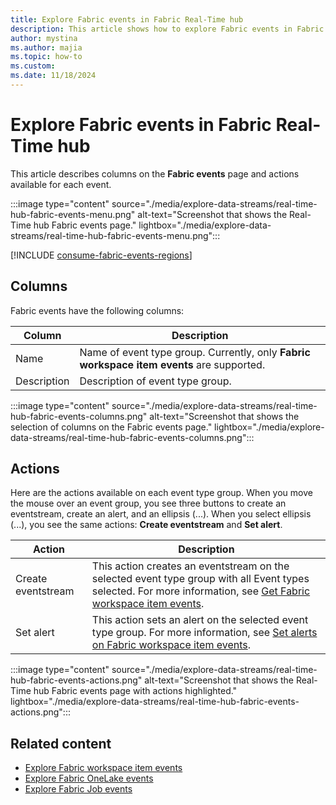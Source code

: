 ```yaml
---
title: Explore Fabric events in Fabric Real-Time hub
description: This article shows how to explore Fabric events in Fabric Real-Time hub. It provides details on the Fabric events page in the Real-Time hub user interface.
author: mystina
ms.author: majia
ms.topic: how-to
ms.custom:
ms.date: 11/18/2024
---
```


# Explore Fabric events in Fabric Real-Time hub

This article describes columns on the **Fabric events** page and actions available for each event. 

:::image type="content" source="./media/explore-data-streams/real-time-hub-fabric-events-menu.png" alt-text="Screenshot that shows the Real-Time hub Fabric events page." lightbox="./media/explore-data-streams/real-time-hub-fabric-events-menu.png":::

[!INCLUDE [consume-fabric-events-regions](./includes/consume-fabric-events-regions.md)]

## Columns

Fabric events have the following columns:

| Column | Description |
| ------ | ----------- |
| Name | Name of event type group. Currently, only **Fabric workspace item events** are supported.|
| Description | Description of event type group. |

:::image type="content" source="./media/explore-data-streams/real-time-hub-fabric-events-columns.png" alt-text="Screenshot that shows the selection of columns on the Fabric events page." lightbox="./media/explore-data-streams/real-time-hub-fabric-events-columns.png":::

## Actions

Here are the actions available on each event type group. When you move the mouse over an event group, you see three buttons to create an eventstream, create an alert, and an ellipsis (...). When you select ellipsis (...), you see the same actions: **Create eventstream** and **Set alert**.

| Action | Description |
| ------ | ----------- |
| Create eventstream | This action creates an eventstream on the selected event type group with all Event types selected. For more information, see [Get Fabric workspace item events](create-streams-fabric-workspace-item-events.md). |
| Set alert | This action sets an alert on the selected event type group. For more information, see [Set alerts on Fabric workspace item events](set-alerts-fabric-workspace-item-events.md). |

:::image type="content" source="./media/explore-data-streams/real-time-hub-fabric-events-actions.png" alt-text="Screenshot that shows the Real-Time hub Fabric events page with actions highlighted." lightbox="./media/explore-data-streams/real-time-hub-fabric-events-actions.png":::

## Related content
- [Explore Fabric workspace item events](explore-fabric-workspace-item-events.md)
- [Explore Fabric OneLake events](explore-fabric-onelake-events.md)
- [Explore Fabric Job events](explore-fabric-job-events.md)
